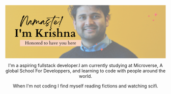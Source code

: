 <img src="./src/banner-img.png" alt="Banner Image" align="Center">

<p align="center">
I'm a aspiring fullstack developer.I am currently studying at Microverse, A global School For Developpers,  and learning to code with people around the world.  
</p>
<p align="center"> 
When I'm not coding I find myself reading fictions and watching scifi.
</p>
